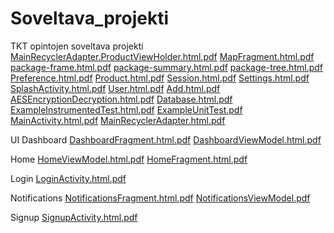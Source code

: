 # Soveltava_projekti
TKT opintojen soveltava projekti
[MainRecyclerAdapter.ProductViewHolder.html.pdf](https://github.com/johmes/Soveltava_projekti/files/6337362/MainRecyclerAdapter.ProductViewHolder.html.pdf)
[MapFragment.html.pdf](https://github.com/johmes/Soveltava_projekti/files/6337364/MapFragment.html.pdf)
[package-frame.html.pdf](https://github.com/johmes/Soveltava_projekti/files/6337365/package-frame.html.pdf)
[package-summary.html.pdf](https://github.com/johmes/Soveltava_projekti/files/6337366/package-summary.html.pdf)
[package-tree.html.pdf](https://github.com/johmes/Soveltava_projekti/files/6337367/package-tree.html.pdf)
[Preference.html.pdf](https://github.com/johmes/Soveltava_projekti/files/6337368/Preference.html.pdf)
[Product.html.pdf](https://github.com/johmes/Soveltava_projekti/files/6337369/Product.html.pdf)
[Session.html.pdf](https://github.com/johmes/Soveltava_projekti/files/6337370/Session.html.pdf)
[Settings.html.pdf](https://github.com/johmes/Soveltava_projekti/files/6337371/Settings.html.pdf)
[SplashActivity.html.pdf](https://github.com/johmes/Soveltava_projekti/files/6337372/SplashActivity.html.pdf)
[User.html.pdf](https://github.com/johmes/Soveltava_projekti/files/6337373/User.html.pdf)
[Add.html.pdf](https://github.com/johmes/Soveltava_projekti/files/6337374/Add.html.pdf)
[AESEncryptionDecryption.html.pdf](https://github.com/johmes/Soveltava_projekti/files/6337375/AESEncryptionDecryption.html.pdf)
[Database.html.pdf](https://github.com/johmes/Soveltava_projekti/files/6337376/Database.html.pdf)
[ExampleInstrumentedTest.html.pdf](https://github.com/johmes/Soveltava_projekti/files/6337377/ExampleInstrumentedTest.html.pdf)
[ExampleUnitTest.pdf](https://github.com/johmes/Soveltava_projekti/files/6337378/ExampleUnitTest.pdf)
[MainActivity.html.pdf](https://github.com/johmes/Soveltava_projekti/files/6337379/MainActivity.html.pdf)
[MainRecyclerAdapter.html.pdf](https://github.com/johmes/Soveltava_projekti/files/6337380/MainRecyclerAdapter.html.pdf)

UI
Dashboard
[DashboardFragment.html.pdf](https://github.com/johmes/Soveltava_projekti/files/6337391/DashboardFragment.html.pdf)
[DashboardViewModel.html.pdf](https://github.com/johmes/Soveltava_projekti/files/6337392/DashboardViewModel.html.pdf)

Home
[HomeViewModel.html.pdf](https://github.com/johmes/Soveltava_projekti/files/6337395/HomeViewModel.html.pdf)
[HomeFragment.html.pdf](https://github.com/johmes/Soveltava_projekti/files/6337396/HomeFragment.html.pdf)

Login
[LoginActivity.html.pdf](https://github.com/johmes/Soveltava_projekti/files/6337398/LoginActivity.html.pdf)

Notifications
[NotificationsFragment.html.pdf](https://github.com/johmes/Soveltava_projekti/files/6337400/NotificationsFragment.html.pdf)
[NotificationsViewModel.pdf](https://github.com/johmes/Soveltava_projekti/files/6337401/NotificationsViewModel.pdf)

Signup
[SignupActivity.html.pdf](https://github.com/johmes/Soveltava_projekti/files/6337404/SignupActivity.html.pdf)







